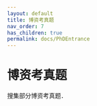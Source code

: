 ```yaml
---
layout: default
title: 博资考真题
nav_order: 7
has_children: true
permalink: docs/PhDEntrance
---
```


# 博资考真题

搜集部分博资考真题．
